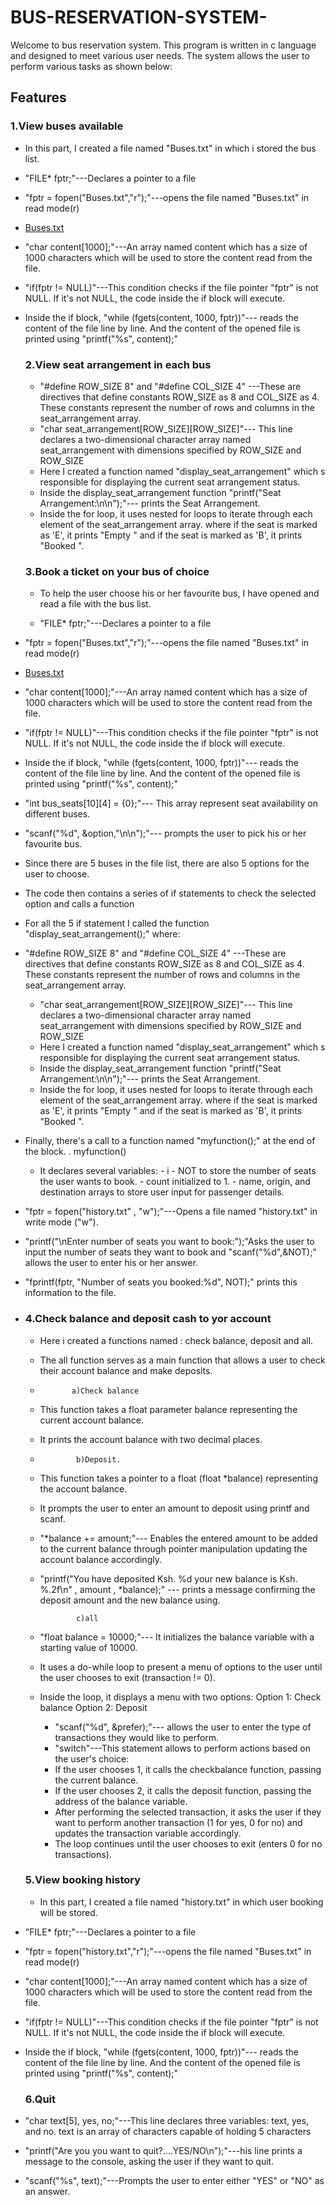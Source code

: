 # BUS-RESERVATION-SYSTEM-
Welcome to bus reservation system. This program is written in c language and designed to meet various user needs. The system allows the user to perform various tasks as shown below:
## Features 
### 1.View buses available
- In this part, I created a file named "Buses.txt" in which i stored the bus list.
- "FILE* fptr;"---Declares a pointer to a file
- "fptr = fopen("Buses.txt","r");"---opens the file named "Buses.txt" in read mode(r)
- [Buses.txt](https://github.com/josephk254/BUS-RESERVATION-SYSTEM-/files/13452766/Buses.txt)
- "char content[1000];"---An array named content which has a size of 1000 characters which will be used to store the content read from the file.
- "if(fptr != NULL)"---This condition checks if the file pointer "fptr" is not NULL. If it's not NULL, the code inside the if block will execute.
- Inside the if block, "while (fgets(content, 1000, fptr))"--- reads the content of the file line by line. And the content of the opened file is printed using "printf("%s", content);"

   ### 2.View seat arrangement in each bus
  - "#define ROW_SIZE 8" and "#define COL_SIZE 4" ---These are directives that define constants ROW_SIZE as 8 and COL_SIZE as 4. These constants represent the number of rows and columns in the seat_arrangement array.
  - "char seat_arrangement[ROW_SIZE][ROW_SIZE]"--- This line declares a two-dimensional character array named seat_arrangement with dimensions specified by ROW_SIZE and ROW_SIZE
  - Here I created a function named "display_seat_arrangement" which s responsible for displaying the current seat arrangement status.
  - Inside the display_seat_arrangement function "printf("Seat Arrangement:\n\n");"--- prints the Seat Arrangement.
  - Inside the for loop, it uses nested for loops to iterate through each element of the seat_arrangement array. where if the seat is marked as 'E', it prints "Empty " and if the seat is marked as 'B', it prints "Booked ".
   ### 3.Book a ticket on your bus of choice
  - To help the user choose his or her favourite bus, I have opened and read a file with the bus list.
    
  - "FILE* fptr;"---Declares a pointer to a file
- "fptr = fopen("Buses.txt","r");"---opens the file named "Buses.txt" in read mode(r)
- [Buses.txt](https://github.com/josephk254/BUS-RESERVATION-SYSTEM-/files/13452766/Buses.txt)
- "char content[1000];"---An array named content which has a size of 1000 characters which will be used to store the content read from the file.
- "if(fptr != NULL)"---This condition checks if the file pointer "fptr" is not NULL. If it's not NULL, the code inside the if block will execute.
- Inside the if block, "while (fgets(content, 1000, fptr))"--- reads the content of the file line by line. And the content of the opened file is printed using "printf("%s", content);"

- "int bus_seats[10][4] = {0};"--- This array represent seat availability on different buses.
- "scanf("%d", &option,"\n\n");"---  prompts the user to pick his or her favourite bus.
- Since there are 5 buses in the file list, there are also 5 options for the user to choose.
- The code then contains a series of if statements to check the selected option and calls a function

- For all the 5 if statement I called the function "display_seat_arrangement();" where:
- "#define ROW_SIZE 8" and "#define COL_SIZE 4" ---These are directives that define constants ROW_SIZE as 8 and COL_SIZE as 4. These constants represent the number of rows and columns in the seat_arrangement array.
  - "char seat_arrangement[ROW_SIZE][ROW_SIZE]"--- This line declares a two-dimensional character array named seat_arrangement with dimensions specified by ROW_SIZE and ROW_SIZE
  - Here I created a function named "display_seat_arrangement" which s responsible for displaying the current seat arrangement status.
  - Inside the display_seat_arrangement function "printf("Seat Arrangement:\n\n");"--- prints the Seat Arrangement.
  - Inside the for loop, it uses nested for loops to iterate through each element of the seat_arrangement array. where if the seat is marked as 'E', it prints "Empty " and if the seat is marked as 'B', it prints "Booked ".

- Finally, there's a call to a function named "myfunction();" at the end of the block.
                     . myfunction()
   - It declares several variables:
                -  i
                -  NOT to store the number of seats the user wants to book.
                -  count initialized to 1.
                -  name, origin, and destination arrays to store user input 
                   for passenger details.
- "fptr = fopen("history.txt" , "w");"---Opens a file named "history.txt" in write mode ("w").
- "printf("\nEnter number of seats you want to book:");"Asks the user to input the number of seats they want to book and "scanf("%d",&NOT);" allows the user to enter his or her answer.
- "fprintf(fptr, "Number of seats you booked:%d", NOT);" prints this information to the file.
- 
   ### 4.Check balance and deposit cash to yor account
  - Here i created a functions named : check balance, deposit and all.
  - The all function serves as a main function that allows a user to check their account balance and make deposits.
  - 
               a)Check balance
  - This function takes a float parameter balance representing the current account balance.
  - It prints the account balance with two decimal places.
  - 
                b)Deposit.
  - This function takes a pointer to a float (float *balance) representing the account balance.
  - It prompts the user to enter an amount to deposit using printf and scanf.
  - "*balance += amount;"--- Enables the entered amount to be added to the current balance through pointer manipulation updating the account balance accordingly.
  - "printf("You have deposited Ksh. %d your new balance is Ksh. %.2f\n" , amount , *balance);" --- prints a message confirming the deposit amount and the new balance using.

                c)all
  - "float balance = 10000;"--- It initializes the balance variable with a starting value of 10000.
  - It uses a do-while loop to present a menu of options to the user until the user chooses to exit (transaction != 0).
  - Inside the loop, it displays a menu with two options:
                 Option 1: Check balance
                  Option 2: Deposit
    - "scanf("%d", &prefer);"--- allows the user to enter the type of transactions they would like to perform.
    - "switch"---This statement allows to perform actions based on the user's choice:
    - If the user chooses 1, it calls the checkbalance function, passing the current balance.
    - If the user chooses 2, it calls the deposit function, passing the address of the balance variable.
    - After performing the selected transaction, it asks the user if they want to perform another transaction (1 for yes, 0 for no) and updates the transaction variable accordingly.
    - The loop continues until the user chooses to exit (enters 0 for no transactions).
   ### 5.View booking history
  - In this part, I created a file named "history.txt" in which user booking will be stored.
- "FILE* fptr;"---Declares a pointer to a file
- "fptr = fopen("history.txt","r");"---opens the file named "Buses.txt" in read mode(r)
- "char content[1000];"---An array named content which has a size of 1000 characters which will be used to store the content read from the file.
- "if(fptr != NULL)"---This condition checks if the file pointer "fptr" is not NULL. If it's not NULL, the code inside the if block will execute.
- Inside the if block, "while (fgets(content, 1000, fptr))"--- reads the content of the file line by line. And the content of the opened file is printed using "printf("%s", content);"

   ### 6.Quit
- "char text[5], yes, no;"---This line declares three variables: text, yes, and no. text is an array of characters capable of holding 5 characters
- "printf("Are you you want to quit?....YES/NO\n");"---his line prints a message to the console, asking the user if they want to quit.
- "scanf("%s", text);"---Prompts the user to enter either "YES" or "NO" as an answer.
